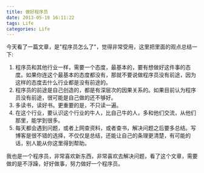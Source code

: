 ```yaml
---
title: 做好程序员
date: 2013-05-18 16:11:22
tags: Life
categories: Life
---
```

今天看了一篇文章，是"程序员怎么了"，觉得非常受用，这里把里面的观点总结一下:

1. 程序员和其他行业一样，需要一个态度，最基本的，要有想做好这件事的态度。如果你连这个最基本的态度都没有，那就不要说做程序员没有前途，因为这样的态度去什么行业都是没有前途的。
2. 程序员的前途是自己创造的，都是有深层次的因果关系的。如果目前认为程序员没有前途，很可能是自己做的还不够好。
3. 多读书，读好书。更重要的是，不只读一遍。
4. 在这个行业，要认识这个行业的牛人，比自己牛的人，多和他们交流，从他们那里，能学到很多。
5. 每天都会遇到问题，或者上网查资料，或者查书，解决问题之后要多总结。写博客是很不错的选择，不仅仅是总结，还能让自己的条理更清楚，有可能的话，别人能从你这里得到帮助。

我也是一个程序员，非常喜欢新东西，非常喜欢去解决问题，看了这个文章，需要做的是不浮躁，好好做事，努力做好一个程序员。